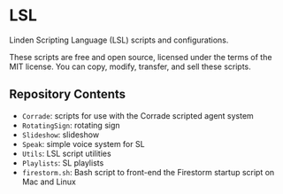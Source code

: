 # LSL

Linden Scripting Language (LSL) scripts and configurations.

These scripts are free and open source, licensed under the terms of the MIT license.
You can copy, modify, transfer, and sell these scripts.

## Repository Contents

* `Corrade`: scripts for use with the Corrade scripted agent system
* `RotatingSign`: rotating sign
* `Slideshow`: slideshow
* `Speak`: simple voice system for SL
* `Utils`: LSL script utilities
* `Playlists`: SL playlists
* `firestorm.sh`: Bash script to front-end the Firestorm startup script on Mac and Linux
